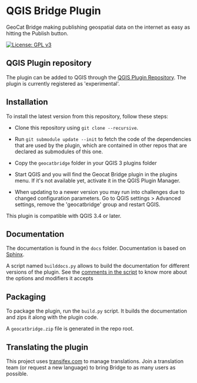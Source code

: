 # QGIS Bridge Plugin

GeoCat Bridge making publishing geospatial data on the internet as easy as hitting the Publish button.

[![License: GPL v3](https://img.shields.io/badge/License-GPLv3-blue.svg)](LICENSE.md)

## QGIS Plugin repository

The plugin can be added to QGIS through the [QGIS Plugin Repository](https://plugins.qgis.org/plugins/geocatbridge/). The plugin is currently registered as 'experimental'.

## Installation

To install the latest version from this repository, follow these steps:

- Clone this repository using `git clone --recursive`.

- Run `git submodule update --init` to fetch the code of the dependencies that are used by the plugin, which are contained in other repos that are declared as submodules of this one.

- Copy the `geocatbridge` folder in your QGIS 3 plugins folder

- Start QGIS and you will find the Geocat Bridge plugin in the plugins menu. If it's not available yet, activate it in the QGIS Plugin Manager.

- When updating to a newer version you may run into challenges due to changed configuration parameters. Go to QGIS settings > Advanced settings, remove the 'geocatbridge' group and restart QGIS.

This plugin is compatible with QGIS 3.4 or later.

## Documentation

The documentation is found in the `docs` folder. Documentation is based on [Sphinx](https://www.sphinx-doc.org).

A script named `builddocs.py` allows to build the documentation for different versions of the plugin. See the [comments in the script](https://github.com/GeoCat/qgis-bridge-plugin/blob/master/docs/builddocs.py#L7-L20) to know more about the options and modifiers it accepts

## Packaging

To package the plugin, run the `build.py` script. It builds the documentation and zips it along with the plugin code.

A `geocatbridge.zip` file is generated in the repo root.


## Translating the plugin

This project uses [transifex.com](https://www.transifex.com/geocat/bridge-common) to manage translations. Join a translation team (or request a new language) to bring Bridge to as many users as possible.

